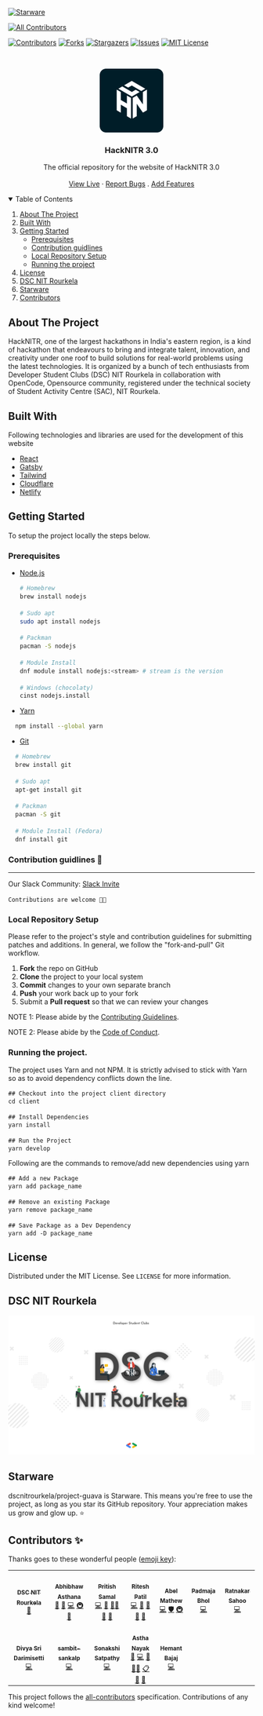 [![Starware](https://img.shields.io/badge/Starware-⭐-black?labelColor=f9b00d)](https://github.com/zepfietje/starware)

<!-- ALL-CONTRIBUTORS-BADGE:START - Do not remove or modify this section -->
[![All Contributors](https://img.shields.io/badge/all_contributors-12-orange.svg?style=flat-square)](#contributors-)
<!-- ALL-CONTRIBUTORS-BADGE:END -->

[![Contributors][contributors-shield]][contributors-url]
[![Forks][forks-shield]][forks-url]
[![Stargazers][stars-shield]][stars-url]
[![Issues][issues-shield]][issues-url]
[![MIT License][license-shield]][license-url]

<br />
<p align="center">
  <a href="https://github.com/dscnitrourkela/project-oregano">
    <img src="images/logo.png" alt="Logo" width="130">
  </a>

  <h3 align="center">HackNITR 3.0</h3>

  <p align="center">
    The official repository for the website of HackNITR 3.0
    <br />
    <br />
    <a href="https://hacknitr.com">View Live</a>
    ·
    <a href="https://github.com/dscnitrourkela/project-oregano/issues">Report Bugs</a>
    .
    <a href="https://github.com/dscnitrourkela/project-oregano/issues">Add Features</a>
  </p>
</p>

<!-- TABLE OF CONTENTS -->
<details open="open">
  <summary>Table of Contents</summary>
  <ol>
    <li>
      <a href="#about-the-project">About The Project</a>
      <ul>
      </ul>
        <li><a href="#built-with">Built With</a></li>
    </li>
    <li>
      <a href="#getting-started">Getting Started</a>
      <ul>
        <li><a href="#prerequisites">Prerequisites</a></li>
        <li><a href="#contribution-guidlines">Contribution guidlines</a></li>
        <li><a href="#local-repository-setup">Local Repository Setup</a></li>
        <li><a href="#running-the-project">Running the project</a></li>
      </ul>
    </li>
    <li><a href="#license">License</a></li>
    <li><a href="#dsc-nit-rourkela">DSC NIT Rourkela</a></li>
    <li><a href="#starware">Starware</a></li>
    <li><a href="#contributors">Contributors</a></li>
  </ol>
</details>

## About The Project

HackNITR, one of the largest hackathons in India's eastern region, is a kind of hackathon that endeavours to bring and integrate talent, innovation, and creativity under one roof to build solutions for real-world problems using the latest technologies. It is organized by a bunch of tech enthusiasts from Developer Student Clubs (DSC) NIT Rourkela in collaboration with OpenCode, Opensource community, registered under the technical society of Student Activity Centre (SAC), NIT Rourkela.

## Built With

Following technologies and libraries are used for the development of this website

- [React]()
- [Gatsby]()
- [Tailwind]()
- [Cloudflare]()
- [Netlify]()

## Getting Started

To setup the project locally the steps below.

### Prerequisites

- [Node.js](https://nodejs.org/en/download/)

  ```sh
  # Homebrew
  brew install nodejs

  # Sudo apt
  sudo apt install nodejs

  # Packman
  pacman -S nodejs

  # Module Install
  dnf module install nodejs:<stream> # stream is the version

  # Windows (chocolaty)
  cinst nodejs.install

  ```

- [Yarn](https://classic.yarnpkg.com/en/docs/install/)

```sh
  npm install --global yarn
```

- [Git](https://git-scm.com/downloads)

```sh
  # Homebrew
  brew install git

  # Sudo apt
  apt-get install git

  # Packman
  pacman -S git

  # Module Install (Fedora)
  dnf install git

```

### Contribution guidlines 🎃

---

Our Slack Community: [Slack Invite](http://bit.ly/NITRDevs) <br>

`Contributions are welcome 🎉🎉`

### Local Repository Setup

Please refer to the project's style and contribution guidelines for submitting patches and additions. In general, we follow the "fork-and-pull" Git workflow.

1.  **Fork** the repo on GitHub
2.  **Clone** the project to your local system
3.  **Commit** changes to your own separate branch
4.  **Push** your work back up to your fork
5.  Submit a **Pull request** so that we can review your changes

NOTE 1: Please abide by the [Contributing Guidelines](https://github.com/dscnitrourkela/project-guava-web/blob/master/CONTRIBUTING.md).

NOTE 2: Please abide by the [Code of Conduct](https://github.com/dscnitrourkela/project-guava-web/blob/master/CODE_OF_CONDUCT.md).

### Running the project.

The project uses Yarn and not NPM. It is strictly advised to stick with Yarn so as to avoid dependency conflicts down the line.

```
## Checkout into the project client directory
cd client

## Install Dependencies
yarn install

## Run the Project
yarn develop

```

Following are the commands to remove/add new dependencies using yarn

```
## Add a new Package
yarn add package_name

## Remove an existing Package
yarn remove package_name

## Save Package as a Dev Dependency
yarn add -D package_name
```

## License

Distributed under the MIT License. See `LICENSE` for more information.

## DSC NIT Rourkela

[![DSC NIT Rourkela][dsc-nitrourkela]](https://dscnitrourkela.org)

## Starware

dscnitrourkela/project-guava is Starware.
This means you're free to use the project, as long as you star its GitHub repository.
Your appreciation makes us grow and glow up. ⭐

## Contributors ✨

Thanks goes to these wonderful people ([emoji key](https://allcontributors.org/docs/en/emoji-key)):

<!-- ALL-CONTRIBUTORS-LIST:START - Do not remove or modify this section -->
<!-- prettier-ignore-start -->
<!-- markdownlint-disable -->
<table>
  <tr>
    <td align="center"><a href="http://dscnitrourkela.org"><img src="https://avatars3.githubusercontent.com/u/51153443?v=4?s=100" width="100px;" alt=""/><br /><sub><b>DSC NIT Rourkela</b></sub></a><br /><a href="#projectManagement-dscnitrourkela" title="Project Management">📆</a></td>
    <td align="center"><a href="https://abhibhaw.co"><img src="https://avatars.githubusercontent.com/u/39991296?v=4?s=100" width="100px;" alt=""/><br /><sub><b>Abhibhaw Asthana</b></sub></a><br /><a href="https://github.com/dscnitrourkela/project-oregano/pulls?q=is%3Apr+reviewed-by%3Aabhibhaw" title="Reviewed Pull Requests">👀</a> <a href="#maintenance-abhibhaw" title="Maintenance">🚧</a> <a href="https://github.com/dscnitrourkela/project-oregano/commits?author=abhibhaw" title="Code">💻</a> <a href="#infra-abhibhaw" title="Infrastructure (Hosting, Build-Tools, etc)">🚇</a> <a href="#projectManagement-abhibhaw" title="Project Management">📆</a></td>
    <td align="center"><a href="https://github.com/CIPHERTron"><img src="https://avatars.githubusercontent.com/u/56754747?v=4?s=100" width="100px;" alt=""/><br /><sub><b>Pritish Samal</b></sub></a><br /><a href="https://github.com/dscnitrourkela/project-oregano/commits?author=CIPHERTron" title="Code">💻</a> <a href="#maintenance-CIPHERTron" title="Maintenance">🚧</a> <a href="#mentoring-CIPHERTron" title="Mentoring">🧑‍🏫</a> <a href="https://github.com/dscnitrourkela/project-oregano/pulls?q=is%3Apr+reviewed-by%3ACIPHERTron" title="Reviewed Pull Requests">👀</a> <a href="#projectManagement-CIPHERTron" title="Project Management">📆</a></td>
    <td align="center"><a href="http://riteshpatil.dev"><img src="https://avatars.githubusercontent.com/u/56112399?v=4?s=100" width="100px;" alt=""/><br /><sub><b>Ritesh Patil</b></sub></a><br /><a href="https://github.com/dscnitrourkela/project-oregano/commits?author=riteshsp2000" title="Code">💻</a> <a href="https://github.com/dscnitrourkela/project-oregano/commits?author=riteshsp2000" title="Documentation">📖</a> <a href="#ideas-riteshsp2000" title="Ideas, Planning, & Feedback">🤔</a> <a href="#projectManagement-riteshsp2000" title="Project Management">📆</a> <a href="#maintenance-riteshsp2000" title="Maintenance">🚧</a></td>
    <td align="center"><a href="https://github.com/DesignrKnight"><img src="https://avatars.githubusercontent.com/u/27865704?v=4?s=100" width="100px;" alt=""/><br /><sub><b>Abel Mathew</b></sub></a><br /><a href="https://github.com/dscnitrourkela/project-oregano/commits?author=DesignrKnight" title="Code">💻</a> <a href="#security-DesignrKnight" title="Security">🛡️</a> <a href="#infra-DesignrKnight" title="Infrastructure (Hosting, Build-Tools, etc)">🚇</a></td>
    <td align="center"><a href="https://github.com/padmajabhol"><img src="https://avatars.githubusercontent.com/u/75530516?v=4?s=100" width="100px;" alt=""/><br /><sub><b>Padmaja Bhol</b></sub></a><br /><a href="https://github.com/dscnitrourkela/project-oregano/commits?author=padmajabhol" title="Code">💻</a></td>
    <td align="center"><a href="https://www.linkedin.com/in/ratnakar-sahoo-a78401135"><img src="https://avatars.githubusercontent.com/u/80893583?v=4?s=100" width="100px;" alt=""/><br /><sub><b>Ratnakar Sahoo</b></sub></a><br /><a href="https://github.com/dscnitrourkela/project-oregano/commits?author=ratnakar5938" title="Code">💻</a></td>
  </tr>
  <tr>
    <td align="center"><a href="https://irsayvid.azurewebsites.net/"><img src="https://avatars.githubusercontent.com/u/56034618?v=4?s=100" width="100px;" alt=""/><br /><sub><b>Divya Sri Darimisetti</b></sub></a><br /><a href="https://github.com/dscnitrourkela/project-oregano/commits?author=irsayvid" title="Code">💻</a></td>
    <td align="center"><a href="https://github.com/sambit-sankalp"><img src="https://avatars.githubusercontent.com/u/82284130?v=4?s=100" width="100px;" alt=""/><br /><sub><b>sambit-sankalp</b></sub></a><br /><a href="https://github.com/dscnitrourkela/project-oregano/commits?author=sambit-sankalp" title="Code">💻</a></td>
    <td align="center"><a href="https://github.com/Sonakshi1901"><img src="https://avatars.githubusercontent.com/u/76627480?v=4?s=100" width="100px;" alt=""/><br /><sub><b>Sonakshi Satpathy</b></sub></a><br /><a href="https://github.com/dscnitrourkela/project-oregano/commits?author=Sonakshi1901" title="Code">💻</a></td>
    <td align="center"><a href="https://github.com/nayakastha"><img src="https://avatars.githubusercontent.com/u/58568514?v=4?s=100" width="100px;" alt=""/><br /><sub><b>Astha Nayak</b></sub></a><br /><a href="#maintenance-nayakastha" title="Maintenance">🚧</a> <a href="https://github.com/dscnitrourkela/project-oregano/commits?author=nayakastha" title="Code">💻</a> <a href="https://github.com/dscnitrourkela/project-oregano/commits?author=nayakastha" title="Documentation">📖</a> <a href="#mentoring-nayakastha" title="Mentoring">🧑‍🏫</a> <a href="#eventOrganizing-nayakastha" title="Event Organizing">📋</a> <a href="https://github.com/dscnitrourkela/project-oregano/pulls?q=is%3Apr+reviewed-by%3Anayakastha" title="Reviewed Pull Requests">👀</a> <a href="#projectManagement-nayakastha" title="Project Management">📆</a></td>
    <td align="center"><a href="https://github.com/ORKO06"><img src="https://avatars.githubusercontent.com/u/74568847?v=4?s=100" width="100px;" alt=""/><br /><sub><b>Hemant Bajaj</b></sub></a><br /><a href="https://github.com/dscnitrourkela/project-oregano/commits?author=ORKO06" title="Code">💻</a></td>
  </tr>
</table>

<!-- markdownlint-restore -->
<!-- prettier-ignore-end -->

<!-- ALL-CONTRIBUTORS-LIST:END -->

This project follows the [all-contributors](https://github.com/all-contributors/all-contributors) specification. Contributions of any kind welcome!

<!-- MARKDOWN LINKS & IMAGES -->
<!-- https://www.markdownguide.org/basic-syntax/#reference-style-links -->

[contributors-shield]: https://img.shields.io/github/contributors/dscnitrourkela/project-oregano?style=for-the-badge
[contributors-url]: https://github.com/dscnitrourkela/project-oregano/graphs/contributors
[forks-shield]: https://img.shields.io/github/forks/dscnitrourkela/project-oregano?style=for-the-badge
[forks-url]: https://github.com/dscnitrourkela/project-oregano/network/members
[stars-shield]: https://img.shields.io/github/stars/dscnitrourkela/project-oregano?style=for-the-badge
[stars-url]: https://github.com/dscnitrourkela/project-oregano/stargazers
[issues-shield]: https://img.shields.io/github/issues/dscnitrourkela/project-oregano?style=for-the-badge
[issues-url]: https://github.com/dscnitrourkela/project-oregano/issues
[license-shield]: https://img.shields.io/github/license/dscnitrourkela/project-oregano?style=for-the-badge
[license-url]: https://github.com/dscnitrourkela/project-oregano/blob/main/LICENSE
[product-screenshot]: images/Compose.png
[dsc-nitrourkela]: images/repoCover.png

